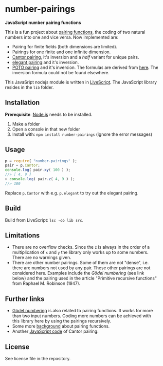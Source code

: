 # number-pairings

**JavaScript number pairing functions**

This is a fun project about [pairing functions](https://en.wikipedia.org/wiki/Pairing_function), the coding of two natural numbers into one and vice versa. Now implemented are:

- Pairing for finite fields (both dimensions are limited).
- Pairings for one finite and one infinite dimension.
- [Cantor pairing](https://en.wikipedia.org/wiki/Pairing_function), it's inversion and a *half* variant for unique pairs.
- [elegant pairing](https://www.google.ch/url?sa=t&rct=j&q=&esrc=s&source=web&cd=1&cad=rja&uact=8&ved=0ahUKEwjUtpeoj_bRAhXDVxoKHYJBCGwQFggoMAA&url=http%3A%2F%2Fszudzik.com%2FElegantPairing.pdf&usg=AFQjCNHlytYIHiOiE0jqc8McfJwheyft8g) and it's inversion.
- [POTO pairing](https://ch.mathworks.com/matlabcentral/fileexchange/44253-three-different-bijections-or-pairing-functions-between-n-and-n%5E2--including-cantor-polynomials-) and it's inversion. The formulas are derived from [here](http://www.cs.umb.edu/~marc/cs620/theo10-06.pdf). The inversion formula could not be found elsewhere.

This JavaSript nodejs module is written in [LiveScript](http://livescript.net/). The JavaScript library resides in the `lib` folder.

## Installation

**Prerequisite**: [Node.js](https://nodejs.org/en/) needs to be installed.

1. Make a folder
2. Open a console in that new folder
3. Install with: `npm install number-pairings` (ignore the error messages)

## Usage

```javascript
p = require( "number-pairings" );
pair = p.Cantor;
console.log( pair.xy( 100 ) );
//> [ 4, 9 ]
> console.log( pair.z( 4, 9 ) );
//> 100
```

Replace `p.Cantor` with e.g. `p.elegant` to try out the elegant pairing.

## Build
Build from LiveScript: `lsc -co lib src`.

## Limitations

- There are no overflow checks. Since the `z` is always in the order of a multiplication of `x` and `y` the library only works up to some numbers. There are no warnings given.
- There are other number pairings. Some of them are not "dense", i.e. there are numbers not used by any pair. These other pairings are not considered here. Examples include the *Gödel numbering* (see link below) and the pairing used in the article "Primitive recursive functions" from Raphael M. Robinson (1947).

## Further links

- [Gödel numbering](https://en.wikipedia.org/wiki/G%C3%B6del_numbering) is also related to pairing functions. It works for more than two input numbers. Coding more numbers can be achieved with this library here by using the pairings recursively.
- Some more [background](http://www.cs.upc.edu/~alvarez/calculabilitat/enumerabilitat.pdf) about pairing functions.
- Another [JavaScript code](https://codepen.io/LiamKarlMitchell/pen/xnEca) of Cantor pairing. 

## License

See license file in the repository.

